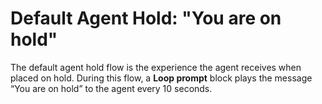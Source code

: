 # Default Agent Hold: "You are on hold"<a name="default-agent-hold"></a>

The default agent hold flow is the experience the agent receives when placed on hold\. During this flow, a **Loop prompt** block plays the message “You are on hold” to the agent every 10 seconds\. 